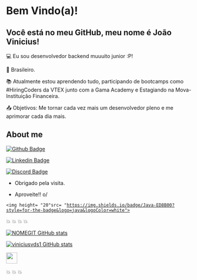 # Bem Vindo(a)!

 

## Você está no meu GitHub, meu nome é João Vinicius!

 

:computer: Eu sou desenvolvedor backend muuuito junior :P!

:house_with_garden: Brasileiro.

:books: Atualmente estou aprendendo tudo, participando de bootcamps como #HiringCoders da VTEX junto com a Gama Academy e Estagiando na Mova-Instituição Financeira.

:outbox_tray: Objetivos: Me tornar cada vez mais um desenvolvedor pleno e me aprimorar cada dia mais.

 

## About me

[![Github Badge](https://img.shields.io/badge/-Github-000?style=flat-square&logo=Github&logoColor=white&link=https://github.com/viniciusvds1)](https://github.com/viniciusvds1)

[![Linkedin Badge](https://img.shields.io/badge/-LinkedIn-blue?style=flat-square&logo=Linkedin&logoColor=white&link=https://www.linkedin.com/in/jviniciusvds/)]( https://www.linkedin.com/in/jviniciusvds/)


[![Discord Badge](https://img.shields.io/badge/Discord-7289DA?style=for-the-badge&logo=discord&logoColor=white)](viniciusvds#4677)

- Obrigado pela visita.

- Aproveite!! o/



<code><img height= "20"src= "https://img.shields.io/badge/Java-ED8B00?style=for-the-badge&logo=java&logoColor=white"></code>





:collision: :collision: :collision: :collision:



           

[![NOMEGIT GitHub stats](https://github-readme-stats.vercel.app/api?username=viniciusvds1)](https://github.com/viniciusvds1/repos)



[![viniciusvds1 GitHub stats](https://github-readme-stats.vercel.app/api?username=viniciusvds1)](https://github.com/viniciusvds1/repos)






<img src=https://github.com/TheDudeThatCode/TheDudeThatCode/blob/master/Assets/Earth.gif width="30">


                
:collision: :collision: :collision:


  
